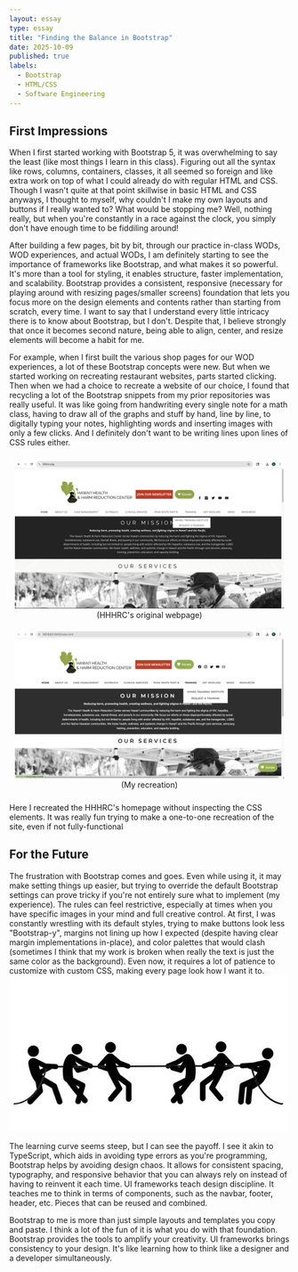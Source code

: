 ```yaml
---
layout: essay
type: essay
title: "Finding the Balance in Bootstrap"
date: 2025-10-09
published: true
labels:
  - Bootstrap
  - HTML/CSS
  - Software Engineering
---
```


## First Impressions
When I first started working with Bootstrap 5, it was overwhelming to say the least (like most things I learn in this class). Figuring out all the syntax like rows, columns, containers, classes, it all seemed so foreign and like extra work on top of what I could already do with regular HTML and CSS. Though I wasn't quite at that point skillwise in basic HTML and CSS anyways, I thought to myself, why couldn't I make my own layouts and buttons if I really wanted to? What would be stopping me? Well, nothing really, but when you're constantly in a race against the clock, you simply don't have enough time to be fiddiling around!

After building a few pages, bit by bit, through our practice in-class WODs, WOD experiences, and actual WODs, I am definitely starting to see the importance of frameworks like Bootstrap, and what makes it so powerful. It's more than a tool for styling, it enables structure, faster implementation, and scalability. Bootstrap provides a consistent, responsive (necessary for playing around with resizing pages/smaller screens) foundation that lets you focus more on the design elements and contents rather than starting from scratch, every time. I want to say that I understand every little intricacy there is to know about Bootstrap, but I don't. Despite that, I believe strongly that once it becomes second nature, being able to align, center, and resize elements will become a habit for me.

For example, when I first built the various shop pages for our WOD experiences, a lot of these Bootstrap concepts were new. But when we started working on recreating restaurant websites, parts started clicking. Then when we had a choice to recreate a website of our choice, I found that recycling a lot of the Bootstrap snippets from my prior repositories was really useful. It was like going from handwriting every single note for a math class, having to draw all of the graphs and stuff by hand, line by line, to digitally typing your notes, highlighting words and inserting images with only a few clicks. And I definitely don't want to be writing lines upon lines of CSS rules either.
<br>

<p align="center">
  <figure style="display:inline-block; text-align:center; margin:10px;">
    <img src="../img/hhhrc.png" width="500">
    <figcaption>(HHHRC's original webpage)<br></figcaption>
  </figure>
  <figure style="display:inline-block; text-align:center; margin:10px;">
    <img src="../img/hhhrc-recreation.png" width="500">
    <figcaption>(My recreation)</figcaption>
  </figure>
</p>

Here I recreated the HHHRC's homepage without inspecting the CSS elements. It was really fun trying to make a one-to-one recreation of the site, even if not fully-functional

## For the Future
The frustration with Bootstrap comes and goes. Even while using it, it may make setting things up easier, but trying to override the default Bootstrap settings can prove tricky if you're not entirely sure what to implement (my experience). The rules can feel restrictive, especially at times when you have specific images in your mind and full creative control. At first, I was constantly wrestling with its default styles, trying to make buttons look less "Bootstrap-y", margins not lining up how I expected (despite having clear margin implementations in-place), and color palettes that would clash (sometimes I think that my work is broken when really the text is just the same color as the background). Even now, it requires a lot of patience to customize with custom CSS, making every page look how I want it to. 
<img width="500px" src="../img/tug.jpg"> 
<br>

The learning curve seems steep, but I can see the payoff. I see it akin to TypeScript, which aids in avoiding type errors as you're programming, Bootstrap helps by avoiding design chaos. It allows for consistent spacing, typography, and responsive behavior that you can always rely on instead of having to reinvent it each time. UI frameworks teach design discipline. It teaches me to think in terms of components, such as the navbar, footer, header, etc. Pieces that can be reused and combined. 

Bootstrap to me is more than just simple layouts and templates you copy and paste. I think a lot of the fun of it is what you do with that foundation. Bootstrap provides the tools to amplify your creativity. UI frameworks brings consistency to your design. It's like learning how to think like a designer and a developer simultaneously.
